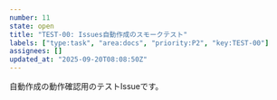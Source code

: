 ```yaml
---
number: 11
state: open
title: "TEST-00: Issues自動作成のスモークテスト"
labels: ["type:task", "area:docs", "priority:P2", "key:TEST-00"]
assignees: []
updated_at: "2025-09-20T08:08:50Z"
---
```

自動作成の動作確認用のテストIssueです。